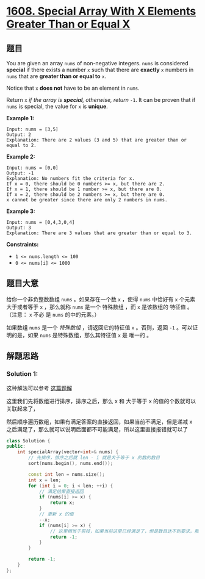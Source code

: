 # [1608. Special Array With X Elements Greater Than or Equal X](https://leetcode.com/problems/special-array-with-x-elements-greater-than-or-equal-x/)

## 题目

You are given an array `nums` of non-negative integers. `nums` is considered **special** if there exists a number `x` such that there are **exactly** `x` numbers in `nums` that are **greater than or equal to** `x`.

Notice that `x` **does not** have to be an element in `nums`.

Return `x` *if the array is **special**, otherwise, return* `-1`. It can be proven that if `nums` is special, the value for `x` is **unique**.

 

**Example 1:**

```
Input: nums = [3,5]
Output: 2
Explanation: There are 2 values (3 and 5) that are greater than or equal to 2.
```

**Example 2:**

```
Input: nums = [0,0]
Output: -1
Explanation: No numbers fit the criteria for x.
If x = 0, there should be 0 numbers >= x, but there are 2.
If x = 1, there should be 1 number >= x, but there are 0.
If x = 2, there should be 2 numbers >= x, but there are 0.
x cannot be greater since there are only 2 numbers in nums.
```

**Example 3:**

```
Input: nums = [0,4,3,0,4]
Output: 3
Explanation: There are 3 values that are greater than or equal to 3.
```

 

**Constraints:**

- `1 <= nums.length <= 100`
- `0 <= nums[i] <= 1000`

## 题目大意

给你一个非负整数数组 `nums` 。如果存在一个数 `x` ，使得 `nums` 中恰好有 `x` 个元素 大于或者等于 `x` ，那么就称 `nums` 是一个 特殊数组 ，而 `x` 是该数组的 特征值 。（注意： `x` 不必 是 `nums` 的中的元素。）

如果数组 `nums` 是一个 *特殊数组* ，请返回它的特征值 `x` 。否则，返回 `-1` 。可以证明的是，如果 `nums` 是特殊数组，那么其特征值 `x` 是 唯一的 。

## 解题思路



### Solution 1:

这种解法可以参考 [这篇题解](https://books.halfrost.com/leetcode/ChapterFour/1600~1699/1608.Special-Array-With-X-Elements-Greater-Than-or-Equal-X/)

这里我们先将数组进行排序，排序之后，那么 x 和 大于等于 x 的值的个数就可以关联起来了，

然后顺序遍历数组，如果有满足答案的直接返回，如果当前不满足，但是递减 x 之后满足了，那么就可以说明后面都不可能满足，所以这里直接报错就可以了

````c++
class Solution {
public:
    int specialArray(vector<int>& nums) {
        // 先排序，排序之后就 len - i 就是大于等于 x 的数的数目
        sort(nums.begin(), nums.end());

        const int len = nums.size();
        int x = len;
        for (int i = 0; i < len; ++i) {
            // 满足结果直接返回
            if (nums[i] >= x) {
                return x;
            }
            // 更新 x 的值
            --x;
            if (nums[i] >= x) {
                // 这里相当于剪枝，如果当前这里已经满足了，但是数目达不到要求，那么肯定是不成立的
                return -1;
            }
        }

        return -1;
    }
};
````
